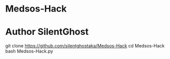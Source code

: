 # Medsos-Hack
# Author SilentGhost

git clone https://github.com/silentghostaka/Medsos-Hack
cd Medsos-Hack
bash Medsos-Hack.py
